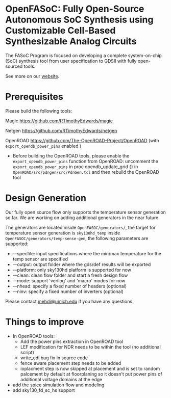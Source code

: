 # OpenFASoC: Fully Open-Source Autonomous SoC Synthesis using Customizable Cell-Based Synthesizable Analog Circuits

The FASoC Program is focused on developing a complete system-on-chip (SoC) synthesis tool from user specification to GDSII with fully open-sourced tools.

See more on our [website](https://fasoc.engin.umich.edu/).

# Prerequisites

Please build the following tools:

  Magic <https://github.com/RTimothyEdwards/magic>

  Netgen <https://github.com/RTimothyEdwards/netgen>

  OpenROAD <https://github.com/The-OpenROAD-Project/OpenROAD> (with `export_opendb_power_pins` enabled )

   - Before building the OpenROAD tools, please enable the `export_opendb_power_pins` function from OpenROAD: uncomment the `export_opendb_power_pins` in proc opendb_update_grid {} in `OpenROAD/src/pdngen/src/PdnGen.tcl` and then rebuild the OpenROAD tool

# Design Generation

Our fully open source flow only supports the temperature sensor generation so far. We are working on adding additional generators in the near future.

The generators are located inside `OpenFASOC/generators/`, the target for temperature sensor generation is `sky130hd_temp` inside `OpenFASOC/generators/temp-sense-gen`, the following parameters are supported:

- --specfile: input specifications where the min/max temperature for the temp sensor are specified
- --output: output folder where the gds/def results will be exported
- --platform: only sky130hd platform is supported for now
- --clean: clean flow folder and start a fresh design flow
- --mode: support 'verilog' and 'macro' modes for now
- --nhead: specify a fixed number of headers (optional)
- --ninv: specify a fixed number of inverters (optional)

Please contact mehdi@umich.edu if you have any questions.

# Things to improve

   - In OpenROAD tools:
       - Add the power pins extraction in OpenROAD tool
       - LEF modification for NDR needs to be within the tool (no additional script)
       - write_cdl bug fix in source code    
       - fence aware placement step needs to be added
       - ioplacment step is now skipped at placement and is set to random palcement by default at floorplaning so it doesn't put power pins of additional voltage domains at the edge
   - add the spice simulation flow and modeling
   - add sky130_fd_sc_hs support
